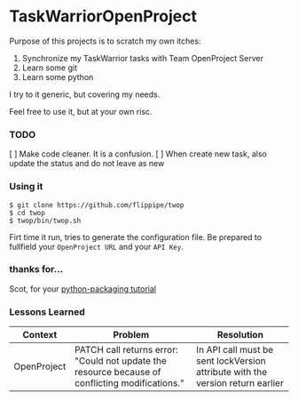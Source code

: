 TaskWarriorOpenProject
=============================

Purpose of this projects is to scratch my own itches:

1. Synchronize my TaskWarrior tasks with Team OpenProject Server
2. Learn some git
3. Learn some python

I try to it generic, but covering my needs.

Feel free to use it, but at your own risc.

### TODO
[ ] Make code cleaner. It is a confusion.
[ ] When create new task, also update the status and do not leave as new


### Using it

    $ git clone https://github.com/flippipe/twop
    $ cd twop
    $ twop/bin/twop.sh

Firt time it run, tries to generate the configuration file. Be prepared to fullfield your `OpenProject URL`  and your `API Key`.

### thanks for...

Scot, for your [python-packaging tutorial](https://python-packaging.readthedocs.io/en/latest/about.html)


### Lessons Learned

| Context | Problem | Resolution | 
|---|---|---|
|OpenProject| PATCH call returns error: "Could not update the resource because of conflicting modifications." | In API call must be sent lockVersion attribute with the version return earlier |